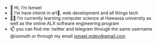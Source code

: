 - 👋 Hi, I’m Ismael
- 👀 I’m have interst in art🎨, web development and all things tech
- 👨‍🎓 I’m currently learning computer science at Hawassa university as well as the online ALX software engineering program 
- 📫 you can find me: twitter and telegram through the same username @issmuth or through my email ismael.mdev@gmail.com
